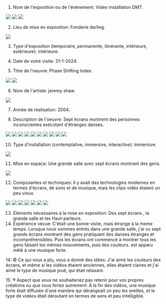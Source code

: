 1. Nom de l'exposition ou de l'événement: Video installation DMT.
<img src="/semaine-02/hy.jpg"> 
<img src="/semaine-02/Afiche de l'exposition 1.jpg"> 
<img src="/semaine-02/Afiche de l'exposition 2.jpg"> 

2. Lieu de mise en exposition: Fonderie darling.
<img src="/semaine-02/vous devant l'entrée de l'édifice.jpg"> 

3. Type d'exposition (temporaire, permanente, itinérante, intérieure, extérieure): intérieure.

4. Date de votre visite: 31-1-2024.

5. Titre de l'oeuvre: Phase Shifting Index.
<img src="/semaine-02/WhatsApp Image 2024-02-06 à 01.01.17_d32458e3.jpg">
<img src="/semaine-02/WhatsApp Image 2024-02-06 à 01.01.17_1d8b7bfd.jpg">

6. Nom de l'artiste: jeremy shaw.
<img src="/semaine-02/cartel.jpg">

7. Année de réalisation: 2004.

8. Description de l'oeuvre: Sept écrans montrent des personnes inconscientes exécutant d'étranges danses.
<img src="/semaine-02/cartel + diverses vues.jpg">
<img src="/semaine-02/vue d'ensemble de l'oeuvre 1.jpg">
<img src="/semaine-02/vue d'ensemble de l'oeuvre 3.jpg">
<img src="/semaine-02/vue d'ensemble de l'oeuvre 4.jpg">
<img src="/semaine-02/vue d'ensemble de l'oeuvre 5.jpg">
<img src="/semaine-02/vue d'ensemble de l'oeuvre 8.jpg">
<img src="/semaine-02/vue d'ensemble de l'oeuvre 9.jpg">
<img src="/semaine-02/vue d'ensemble de l'oeuvre 11.jpg">
<img src="/semaine-02/vue d'ensemble de l'oeuvre 12.jpg">
<img src="/semaine-02/vue d'ensemble de l'oeuvre 13.jpg">

10. Type d'installation (contemplative, immersive, interactive): immersive.
<img src="/semaine-02/vue parlante.jpg">

11. Mise en espace: Une grande salle avec sept écrans montrant des gens.
<img src="/semaine-02/cartel + diverses vues.jpg">

12. Composantes et techniques: Il y avait des technologies modernes en termes d'écrans, de sons et de musique, mais les clips vidéo étaient un peu vieux.
<img src="/semaine-02/WhatsApp Image 2024-02-06 à 01.01.17_8e8ab1d7.jpg">
<img src="/semaine-02/WhatsApp Image 2024-02-06 à 01.01.17_3dba058e.jpg">
<img src="/semaine-02/WhatsApp Image 2024-02-06 à 01.01.17_9d48b768.jpg">
<img src="/semaine-02/WhatsApp Image 2024-02-06 à 01.01.17_d1b386ae.jpg">
<img src="/semaine-02/WhatsApp Image 2024-02-06 à 01.01.17_36a94a67.jpg">
<img src="/semaine-02/WhatsApp Image 2024-02-06 à 01.01.17_5228f73a.jpg">
<img src="/semaine-02/WhatsApp Image 2024-02-06 à 01.01.17_9e2ce0f2.jpg">

13. Éléments nécessaires à la mise en exposition: Des sept écrans , la grande salle et les Haut-parleurs.
14. Expérience vécue: C'était une bonne visite, mais étrange à la meme temps. Lorsque nous sommes entrés dans une grande salle, j'ai vu sept grands écrans montrant des gens pratiquant des danses étranges et incompréhensibles. Puis les écrans ont commencé à montrer tous les gens faisant les mêmes mouvements, puis des couleurs. est apparu mêlé à une musique forte.

14: © Ce qui vous a plu, vous a donné des idées: J'ai aimé les couleurs des écrans, et même si les vidéos étaient anciennes, elles étaient claires et j'ai aimé le type de musique joué, qui était relaxant.	

15: ® Aspect que vous ne souhaiteriez pas retenir pour vos propres créations ou que vous feriez autrement: À la fin des vidéos, une musique forte était diffusée d'une manière qui dérangeait un peu les oreilles, et le type de vidéos était déroutant en termes de sens et peu intelligible.
